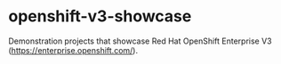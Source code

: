 # openshift-v3-showcase
Demonstration projects that showcase Red Hat OpenShift Enterprise V3 (https://enterprise.openshift.com/).
